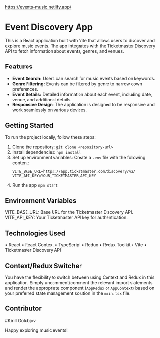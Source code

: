 https://events-music.netlify.app/

# Event Discovery App

This is a React application built with Vite that allows users to discover and explore music events. The app integrates with the Ticketmaster Discovery API to fetch information about events, genres, and venues.

## Features

- **Event Search:** Users can search for music events based on keywords.
- **Genre Filtering:** Events can be filtered by genre to narrow down preferences.
- **Event Details:** Detailed information about each event, including date, venue, and additional details.
- **Responsive Design:** The application is designed to be responsive and work seamlessly on various devices.

## Getting Started

To run the project locally, follow these steps:

1. Clone the repository: `git clone <repository-url>`
2. Install dependencies: `npm install`
3. Set up environment variables: Create a `.env` file with the following content:
   ```env
   VITE_BASE_URL=https://app.ticketmaster.com/discovery/v2/
   VITE_API_KEY=YOUR_TICKETMASTER_API_KEY
   ```
4. Run the app `npm start`

## Environment Variables

VITE_BASE_URL: Base URL for the Ticketmaster Discovery API.
VITE_API_KEY: Your Ticketmaster API key for authentication.

## Technologies Used

• React
• React Context
• TypeScript
• Redux
• Redux Toolkit
• Vite
• Ticketmaster Discovery API

## Context/Redux Switcher

You have the flexibility to switch between using Context and Redux in this application. Simply uncomment/comment the relevant import statements and render the appropriate component (`AppRedux` or `AppContext`) based on your preferred state management solution in the `main.tsx` file.

## Contributor

#Kirill Golubjov

Happy exploring music events!
